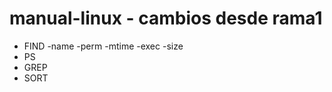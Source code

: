 # manual-linux - cambios desde rama1
-	FIND
    -name
    -perm
    -mtime
    -exec
    -size
-	PS
-	GREP
-	SORT

